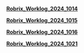 [**Robrix_Worklog_2024_1014**](https://github.com/Demolemon11/Demolemon11.github.io/blob/hotfix/work_logs/robrix_worklog_20241014.md)

[**Robrix_Worklog_2024_1015**](https://github.com/Demolemon11/Demolemon11.github.io/blob/hotfix/work_logs/robrix_worklog_20241015.md)

[**Robrix_Worklog_2024_1016**](https://github.com/Demolemon11/Demolemon11.github.io/blob/hotfix/work_logs/robrix_worklog_20241016.md)

[**Robrix_Worklog_2024_1021**](https://github.com/Demolemon11/Demolemon11.github.io/blob/hotfix/work_logs/robrix_worklog_20241021.md)

<script>
  // 使用 bing.biturl.top API 来获取 1920x1080 分辨率的 Bing 图片
  fetch('https://bing.biturl.top/?resolution=1920&format=json')
    .then(response => response.json())
    .then(data => {
      const imageUrl = data.url;  // 获取到 1920x1080 分辨率的图片 URL
      document.body.style.backgroundImage = 'url("${imageUrl}")';
    })
    .catch(error => console.error('Error fetching Bing image:', error));
</script>
